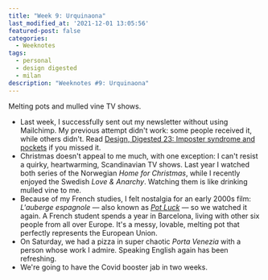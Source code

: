 ```yaml
---
title: "Week 9: Urquinaona"
last_modified_at: '2021-12-01 13:05:56'
featured-post: false
categories:
  - Weeknotes
tags:
  - personal
  - design digested
  - milan
description: "Weeknotes #9: Urquinaona"
---
```

<p class="lead">Melting pots and mulled vine TV shows.</p>

<!--more-->

<ul class="smd-ul">
  <li>Last week, I successfully sent out my newsletter without using Mailchimp. My previous attempt didn't work: some people received it, while others didn't. Read <a href="https://silviamaggidesign.com/newsletter/archive/newsletter-33/">Design, Digested 23: Imposter syndrome and pockets</a> if you missed it.</li>
  <li>Christmas doesn't appeal to me much, with one exception: I can't resist a quirky, heartwarming, Scandinavian TV shows. Last year I watched both series of the Norwegian <em>Home for Christmas</em>, while I recently enjoyed the Swedish <em>Love & Anarchy</em>. Watching them is like drinking mulled vine to me.</li>
  <li>Because of my French studies, I felt nostalgia for an early 2000s film: <em>L'auberge espagnole</em> — also known as <a href="https://www.imdb.com/title/tt0283900/"><em>Pot Luck</em></a> — so we watched it again. A French student spends a year in Barcelona, living with other six people from all over Europe. It's a messy, lovable, melting pot that perfectly represents the European Union.</li>
  <li>On Saturday, we had a pizza in super chaotic <em>Porta Venezia</em> with a person whose work I admire. Speaking English again has been refreshing.</li>
  <li>We're going to have the Covid booster jab in two weeks.</li>
</ul>